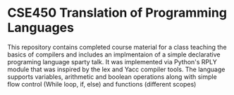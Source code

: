 # CSE450 Translation of Programming Languages
This repository contains completed course material for a class teaching the basics of compilers
and includes an implmentaion of a simple declarative programing language sparty talk. It was
implemented via Python's RPLY module that was inspired by the lex and Yacc compiler tools.
The language supports variables, arithmetic and boolean operations along with simple flow control 
(While loop, if, else) and functions (different scopes)
